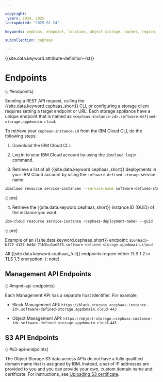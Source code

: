 ```yaml
---

copyright:
 years: 2024, 2025
lastupdated: "2025-01-24"

keywords: cephaas, endpoint, location, object storage, bucket, region, rclone, resiliency

subcollection: cephaas

---
```


{{site.data.keyword.attribute-definition-list}}

# Endpoints
{: #endpoints}

Sending a REST API request, calling the {{site.data.keyword.cephaas_short}} CLI, or configuring a storage client requires setting a target endpoint or URL. Each storage appliance have a unique endpoint that is named as `<cephaas-instance-id>.software-defined-storage.appdomain.cloud`.

To retrieve your `cephaas-instance-id` from the IBM Cloud CLI, do the following steps:

1. Download the IBM Cloud CLI.

2. Log in to your IBM Cloud account by using the `ibmcloud login` command.

3. Retrieve a list of all {{site.data.keyword.cephaas_short}} deployments in your IBM Cloud account by using the `software-defined-storage` service name.

```sh
ibmcloud resource service-instances --service-name software-defined-storage
```
{: pre}

4. Retrieve the {{site.data.keyword.cephaas_short}} instance ID (GUID) of the instance you want.

```sh
ibm-cloud resource service-instance <cephaas-deployment-name> --guid
```
{: pre}

Example of an {{site.data.keyword.cephaas_short}} endpoint: `a5646acb-bf72-4127-bd4d-71b5ba3ae253.software-defined-storage.appdomain.cloud`

All {{site.data.keyword.cephaas_full}} endpoints require either TLS 1.2 or TLS 1.3 encryption.
{: note}

## Management API Endpoints
{: #mgmt-api-endpoints}

Each Management API has a separate host identifier. For example,

- Block Management API: `https://block-storage.<cephaas-instance-id>.software-defined-storage.appdomain.cloud:443`

- Object Management API: `https://object-storage.<cephaas-instance-id>.software-defined-storage.appdomain.cloud:443`

## S3 API Endpoints
{: #s3-api-endpoints}

The Object Storage S3 data access APIs do not have a fully qualified domain name that is assigned by IBM. Instead, a set of IP addresses are provided to you and you can provide your own, custom domain name and certificate. For instructions, see [Uploading S3 certificate](/docs/cephaas?topic=cephaas-uploading-s3-certificate).
